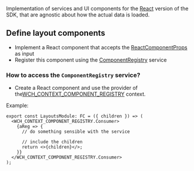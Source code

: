 Implementation of services and UI components for the [React](https://reactjs.org/) version of the SDK, that are agnostic about how the actual data is loaded.

## Define layout components

* Implement a React component that accepts the [ReactComponentProps](https://www.npmjs.com/package/@acoustic-content-sdk/react-api) as input
* Register this component using the [ComponentRegistry](https://www.npmjs.com/package/@acoustic-content-sdk/react-api) service


### How to access the `ComponentRegistry` service?

* Create a React component and use the provider of the[WCH_CONTEXT_COMPONENT_REGISTRY](https://www.npmjs.com/package/@acoustic-content-sdk/react-api) context.

Example:
```tsx
export const LayoutsModule: FC = ({ children }) => (
  <WCH_CONTEXT_COMPONENT_REGISTRY.Consumer>
    {aReg => {
      // do something sensible with the service

      // include the children
      return <>{children}</>;
    }}
  </WCH_CONTEXT_COMPONENT_REGISTRY.Consumer>
);
```